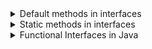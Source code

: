 <details>
<summary>Default methods in interfaces</summary>

## Default methods in interfaces

Learn what default methods in interfaces are and why they were introduced in Java 8.

The following topics are covered:
- Default methods
- Syntax of default methods
- How to resolve issues raised due to the default method

### What are default methods?

Before Java 8, we could only declare abstract methods in an interface. However, Java 8 introduced the concept of default methods. Default methods are methods that can have a body. The most important use of default methods in interfaces is to provide additional functionality to a given type without breaking down the implementing classes.

Before Java 8, if a new method was introduced in an interface then all the implementing classes used to break. We would need to provide the implementation of that method in all the implementing classes.

However, sometimes methods have only single implementation and there is no need to provide their implementation in each class. In that case, we can declare that method as a default in the interface and provide its implementation in the interface itself.

### Syntax of default methods

Let’s understand the syntax of default methods through an example. Here, we have an interface with one abstract and one default method:

```java
public interface AnInterface {
    
    void abstractMethod();
    
    default void defaultMethod() {
        System.out.println("Executing defaultMethod...");
    }
    
}
```

Now create a class which implements the `AnInterface` interface.

```java
public class AnInstance implements AnInterface {

    @Override
    public void abstractMethod() {
        System.out.println("Executing abstractMethod...");
    }

    public static void main(String[] args) {
        AnInstance anInstance = new AnInstance();
        anInstance.abstractMethod();
        anInstance.defaultMethod();
    }

}
```

As shown above, the class needs to implement only the abstract method. When we call the default method, the code defined in the interface is executed.

### How to resolve issues raised due to the default method

Although default methods are very good additions to Java and make developing a lot easier, they have one caveat that needs to be considered while coding.

To see this caveat, Let’s look at an example. Here, we have two interfaces with a default method of the same name, i.e., printSomething().

#### InterfaceA:

```java
public interface InterfaceA {
    default void printSomething() {
        System.out.println("I am inside `InterfaceA`");
    }
}
```

#### InterfaceB

```java
public interface InterfaceB {
    default void printSomething() {
        System.out.println("I am inside `InterfaceB`");
    }
}
```

Now we will define a Main class that will implement both these interfaces. Before we proceed further I would like you to think about below questions:
1. Do we need to implement the `printSomething()` method in the Main class? Will the class compile if we don’t?
2. If some class calls the printSomething() method from the object of Main class then which implementation will be called? Will it call the method defined in `InterfaceA` or `InterfaceB`?

Create the `Main` class that will implement both the interfaces.

#### Main.java

```java
public class Main implements InterfaceA, InterfaceB {

}
```

The above class will not compile because of the "**Diamond problem**" in Java.

#### Terminal output

```
Main.java:1: error: class Main inherits unrelated defaults for printSomething() from types InterfaceA and InterfaceB
public class Main implements InterfaceA, InterfaceB {
       ^
1 error
```

To resolve the compilation issue, we will have to implement the `printSomething()` method as shown below:

#### Main.java

```java
public class Main implements InterfaceA, InterfaceB {

    @Override
    public void printSomething() {

        // Option 1 -> Provide our own implementation.
        System.out.println("I am inside Main class");

        // Option 2 -> Use existing implementation from InterfaceA or InterfaceB or both.
        InterfaceA.super.printSomething();
        InterfaceB.super.printSomething();
    }

    public static void main(String[] args) {
        Main main = new Main();
        main.printSomething();
    }
}
```

#### Terminal output

```
I am inside Main class
I am inside `InterfaceA`
I am inside `InterfaceB`
```

</details>

<details>
<summary>Static methods in interfaces</summary>

## Static methods in interfaces

Explains static methods in interfaces and why they were introduced in Java 8.

The following topics are covered:
- What are static methods in interfaces?

### What are static methods in interfaces?

The static methods in interfaces are similar to default methods but the only difference is that you can't override them. Now, why do we need static methods in interfaces if we already have default methods?

Suppose you want to provide some implementation in your interface and you don't want this implementation to be overridden in the implementing class, then you can declare the method as static.

In the below example, we'll define a `AnInterface` interface with a static method called staticMethod().

```java
public interface AnInterface {
    static void staticMethod(){
        System.out.println("This is a static method...");
    }
}
```

Declare a class `AnInstance` which implements the `AnInterface` interface.

```java
public class AnInstance implements AnInterface {

    @Override
    public void staticMethod() {
        System.out.println("This is a static method...");
    }

    public static void main(String[] args) {
        AnInstance anInstance = new AnInstance();
        anInstance.staticMethod();
    }

}
```

In the above interface, we get a compilation error in the `AnInstance` class because a static method cannot be overridden.

```
AnInstance.java:3: error: method does not override or implement a method from a supertype
    @Override
    ^
1 error
```

Also, since a static method is hidden, we can’t call it from the object of the implementing class. The below code will also not compile:

#### AnInterface.java

```java
public interface AnInterface {
    static void staticMethod() {
        System.out.println("This is a static method...");
    }
}
```

#### AnInstance.java

```java
public class AnInstance implements AnInterface {
    public static void main(String[] args) {
        AnInstance anInstance = new AnInstance();
        anInstance.staticMethod();  // This will not compile.
    }
}
```

#### Terminal output

```
AnInstance.java:6: error: cannot find symbol
        anInstance.staticMethod();  // This will not compile.
           ^
  symbol:   method staticMethod()
  location: variable anInstance of type AnInstance
1 error
```

The below class will compile because we are calling the static method that is defined in the interface from the interface reference.

#### AnInterface.java

```java
public interface AnInterface {
    static void staticMethod() {
        System.out.println("This is a static method...");
    }
}
```

#### AnInstance.java

```java
public class AnInstance implements AnInterface {
    public static void main(String[] args) {
        AnInstance anInstance = new AnInstance();
        AnInterface.staticMethod(); // This will compile.
    }
}
```

#### Terminal output

```
This is a static method...
```

</details>

<details>
<summary>Functional Interfaces in Java</summary>

## Functional Interfaces in Java

Explains the concept of functional interfaces which were introduced in Java 8.

The following topics are covered:
- What are functional interfaces?
- What is the `@FunctionalInterface` annotation?



</details>